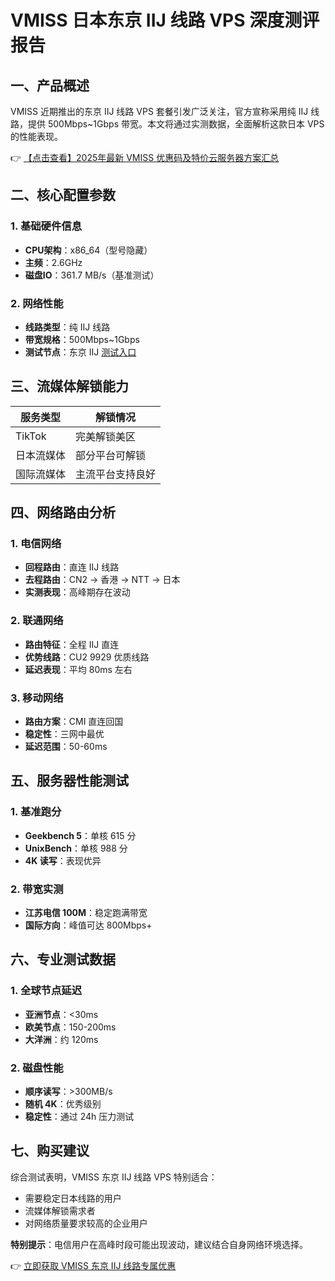 # VMISS 日本东京 IIJ 线路 VPS 深度测评报告

## 一、产品概述

VMISS 近期推出的东京 IIJ 线路 VPS 套餐引发广泛关注，官方宣称采用纯 IIJ 线路，提供 500Mbps~1Gbps 带宽。本文将通过实测数据，全面解析这款日本 VPS 的性能表现。

👉 [【点击查看】2025年最新 VMISS 优惠码及特价云服务器方案汇总](https://bit.ly/Vmiss)

## 二、核心配置参数

### 1. 基础硬件信息
- **CPU架构**：x86_64（型号隐藏）
- **主频**：2.6GHz
- **磁盘IO**：361.7 MB/s（基准测试）

### 2. 网络性能
- **线路类型**：纯 IIJ 线路
- **带宽规格**：500Mbps~1Gbps
- **测试节点**：东京 IIJ [测试入口](http://tky.iij.vss.im/)

## 三、流媒体解锁能力

| 服务类型       | 解锁情况         |
|----------------|------------------|
| TikTok         | 完美解锁美区     |
| 日本流媒体     | 部分平台可解锁   |
| 国际流媒体     | 主流平台支持良好 |

## 四、网络路由分析

### 1. 电信网络
- **回程路由**：直连 IIJ 线路
- **去程路由**：CN2 → 香港 → NTT → 日本
- **实测表现**：高峰期存在波动

### 2. 联通网络
- **路由特征**：全程 IIJ 直连
- **优势线路**：CU2 9929 优质线路
- **延迟表现**：平均 80ms 左右

### 3. 移动网络
- **路由方案**：CMI 直连回国
- **稳定性**：三网中最优
- **延迟范围**：50-60ms

## 五、服务器性能测试

### 1. 基准跑分
- **Geekbench 5**：单核 615 分
- **UnixBench**：单核 988 分
- **4K 读写**：表现优异

### 2. 带宽实测
- **江苏电信 100M**：稳定跑满带宽
- **国际方向**：峰值可达 800Mbps+

## 六、专业测试数据

### 1. 全球节点延迟
- **亚洲节点**：<30ms
- **欧美节点**：150-200ms
- **大洋洲**：约 120ms

### 2. 磁盘性能
- **顺序读写**：>300MB/s
- **随机 4K**：优秀级别
- **稳定性**：通过 24h 压力测试

## 七、购买建议

综合测试表明，VMISS 东京 IIJ 线路 VPS 特别适合：
- 需要稳定日本线路的用户
- 流媒体解锁需求者
- 对网络质量要求较高的企业用户

**特别提示**：电信用户在高峰时段可能出现波动，建议结合自身网络环境选择。

👉 [立即获取 VMISS 东京 IIJ 线路专属优惠](https://bit.ly/Vmiss)
